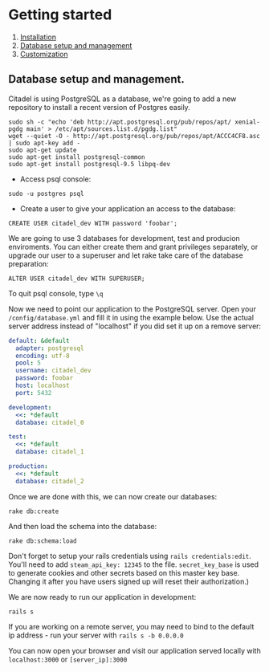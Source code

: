 # Getting started

1. [Installation](1._Installation.md)
2. [Database setup and management](2._Database.md)
3. [Customization](3._Customization.md)


## Database setup and management.


Citadel is using PostgreSQL as a database, we're going to add a new repository to install a recent version of Postgres easily.

```
sudo sh -c "echo 'deb http://apt.postgresql.org/pub/repos/apt/ xenial-pgdg main' > /etc/apt/sources.list.d/pgdg.list"
wget --quiet -O - http://apt.postgresql.org/pub/repos/apt/ACCC4CF8.asc | sudo apt-key add -
sudo apt-get update
sudo apt-get install postgresql-common
sudo apt-get install postgresql-9.5 libpq-dev
```

* Access psql console:

`sudo -u postgres psql`

* Create a user to give your application an access to the database:

`CREATE USER citadel_dev WITH password 'foobar';`

We are going to use 3 databases for development, test and producion enviroments. You can either create them and grant privileges separately, or upgrade our user to a superuser and let rake take care of the database preparation:

```
ALTER USER citadel_dev WITH SUPERUSER;
```

To quit psql console, type `\q`


Now we need to point our application to the PostgreSQL server. Open your `/config/database.yml` and fill it in using the example below. Use the actual server address instead of "localhost" if you did set it up on a remove server:

```yml
default: &default
  adapter: postgresql
  encoding: utf-8
  pool: 5
  username: citadel_dev
  password: foobar
  host: localhost
  port: 5432

development:
  <<: *default
  database: citadel_0

test:
  <<: *default
  database: citadel_1

production:
  <<: *default
  database: citadel_2

```

Once we are done with this, we can now create our databases:

`rake db:create`

And then load the schema into the database:

`rake db:schema:load`

Don't forget to setup your rails credentials using `rails credentials:edit`. You'll need to add `steam_api_key: 12345` to the file.
`secret_key_base` is used to generate cookies and other secrets based on this master key base. Changing it after you have users signed up will reset their authorization.)

We are now ready to run our application in development:

`rails s`

If you are working on a remote server, you may need to bind to the default ip address - run your server with `rails s -b 0.0.0.0`

You can now open your browser and visit our application served locally with `localhost:3000` or `[server_ip]:3000`



